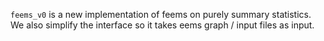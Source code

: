 `feems_v0` is a new implementation of feems on purely summary statistics. We also simplify the interface so it takes eems graph / input files as input.
